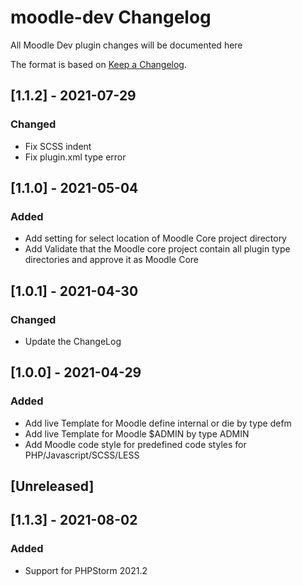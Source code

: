 # moodle-dev Changelog
All Moodle Dev plugin changes will be documented here

The format is based on [Keep a Changelog](https://keepachangelog.com/en/1.0.0).
## [1.1.2] - 2021-07-29
### Changed
- Fix SCSS indent
- Fix plugin.xml type error

## [1.1.0] - 2021-05-04
### Added
- Add setting for select location of Moodle Core project directory
- Add Validate that the Moodle core project contain all plugin type directories and approve it as Moodle Core

## [1.0.1] - 2021-04-30
### Changed
- Update the ChangeLog 

## [1.0.0] - 2021-04-29
### Added
- Add live Template for Moodle define internal or die by type defm
- Add live Template for Moodle $ADMIN by type ADMIN
- Add Moodle code style for predefined code styles for PHP/Javascript/SCSS/LESS



## [Unreleased]
## [1.1.3] - 2021-08-02
### Added
- Support for PHPStorm 2021.2


